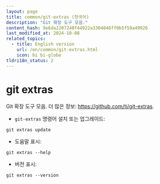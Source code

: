 ```yaml
---
layout: page
title: common/git-extras (한국어)
description: "Git 확장 도구 모음."
content_hash: 9e6da2207240f44922a3304046ff0b5f59a49926
last_modified_at: 2024-10-08
related_topics:
  - title: English version
    url: /en/common/git-extras.html
    icon: bi bi-globe
tldri18n_status: 2
---
```

# git extras

Git 확장 도구 모음.
더 많은 정보: <https://github.com/tj/git-extras>.

- `git-extras` 명령어 설치 또는 업그레이드:

`git extras update`

- 도움말 표시:

`git extras --help`

- 버전 표시:

`git extras --version`
